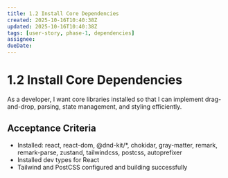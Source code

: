 ```yaml
---
title: 1.2 Install Core Dependencies
created: 2025-10-16T10:40:38Z
updated: 2025-10-16T10:40:38Z
tags: [user-story, phase-1, dependencies]
assignee:
dueDate:
---
```


# 1.2 Install Core Dependencies

As a developer, I want core libraries installed so that I can implement drag-and-drop, parsing, state management, and styling efficiently.

## Acceptance Criteria

- Installed: react, react-dom, @dnd-kit/\*, chokidar, gray-matter, remark, remark-parse, zustand, tailwindcss, postcss, autoprefixer
- Installed dev types for React
- Tailwind and PostCSS configured and building successfully
